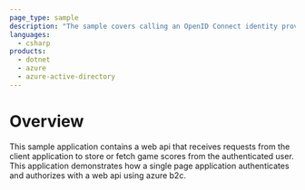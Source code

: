 ```yaml
---
page_type: sample
description: "The sample covers calling an OpenID Connect identity provider (Azure AD B2C) and acquiring a token from Azure AD B2C using MSAL."
languages:
  - csharp
products:
  - dotnet
  - azure
  - azure-active-directory
---
```


# Overview

This sample application contains a web api that receives requests from the client application to store or fetch game scores from the authenticated user. This application demonstrates how a single page application authenticates and authorizes with a web api using azure b2c.
